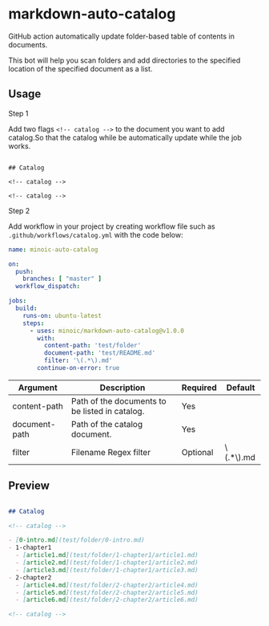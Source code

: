 # markdown-auto-catalog
GitHub action automatically update folder-based table of contents in documents.

This bot will help you scan folders and add directories to the specified location of the specified document as a list.

## Usage

Step 1

Add two flags `<!-- catalog -->` to the document you want to add catalog.So that the catalog while be automatically update while the job works.

```mardown

## Catalog

<!-- catalog -->

<!-- catalog -->

``` 

Step 2

Add workflow in your project by creating workflow file such as `.github/workflows/catalog.yml` with the code below:

```yaml
name: minoic-auto-catalog

on:
  push:
    branches: [ "master" ]
  workflow_dispatch:

jobs:
  build:
    runs-on: ubuntu-latest
    steps:
      - uses: minoic/markdown-auto-catalog@v1.0.0
        with:
          content-path: 'test/folder'
          document-path: 'test/README.md'
          filter: '\(.*\).md'
        continue-on-error: true

```

| Argument      | Description | Required | Default |
|---------------|--------|----------|--------|
| content-path  |   Path of the documents to be listed in catalog.     | Yes      |        |
| document-path |     Path of the catalog document.   | Yes      |        |
| filter        |     Filename Regex filter   | Optional |    \\(.*\\).md    |

## Preview

```markdown

## Catalog

<!-- catalog -->

- [0-intro.md](test/folder/0-intro.md)
- 1-chapter1
  - [article1.md](test/folder/1-chapter1/article1.md)
  - [article2.md](test/folder/1-chapter1/article2.md)
  - [article3.md](test/folder/1-chapter1/article3.md)
- 2-chapter2
  - [article4.md](test/folder/2-chapter2/article4.md)
  - [article5.md](test/folder/2-chapter2/article5.md)
  - [article6.md](test/folder/2-chapter2/article6.md)

<!-- catalog -->

```
